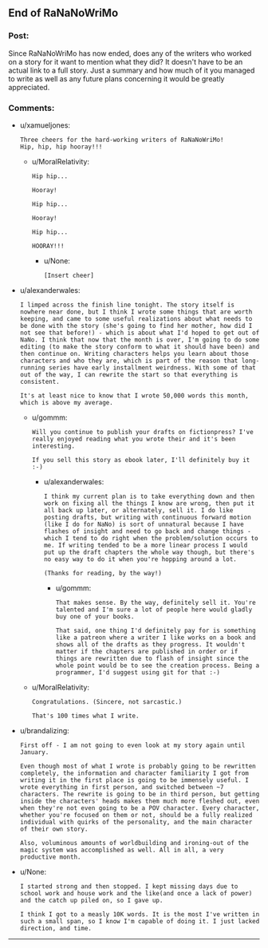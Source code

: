 ## End of RaNaNoWriMo

### Post:

Since RaNaNoWriMo has now ended, does any of the writers who worked on a story for it want to mention what they did? It doesn't have to be an actual link to a full story. Just a summary and how much of it you managed to write as well as any future plans concerning it would be greatly appreciated.

### Comments:

- u/xamueljones:
  ```
  Three cheers for the hard-working writers of RaNaNoWriMo!
  Hip, hip, hip hooray!!!
  ```

  - u/MoralRelativity:
    ```
    Hip hip...

    Hooray!

    Hip hip...

    Hooray!

    Hip hip...

    HOORAY!!!
    ```

    - u/None:
      ```
      [Insert cheer]
      ```

- u/alexanderwales:
  ```
  I limped across the finish line tonight. The story itself is nowhere near done, but I think I wrote some things that are worth keeping, and came to some useful realizations about what needs to be done with the story (she's going to find her mother, how did I not see that before!) - which is about what I'd hoped to get out of NaNo. I think that now that the month is over, I'm going to do some editing (to make the story conform to what it should have been) and then continue on. Writing characters helps you learn about those characters and who they are, which is part of the reason that long-running series have early installment weirdness. With some of that out of the way, I can rewrite the start so that everything is consistent.

  It's at least nice to know that I wrote 50,000 words this month, which is above my average.
  ```

  - u/gommm:
    ```
    Will you continue to publish your drafts on fictionpress? I've really enjoyed reading what you wrote their and it's been interesting.

    If you sell this story as ebook later, I'll definitely buy it :-)
    ```

    - u/alexanderwales:
      ```
      I think my current plan is to take everything down and then work on fixing all the things I know are wrong, then put it all back up later, or alternately, sell it. I do like posting drafts, but writing with continuous forward motion (like I do for NaNo) is sort of unnatural because I have flashes of insight and need to go back and change things - which I tend to do right when the problem/solution occurs to me. If writing tended to be a more linear process I would put up the draft chapters the whole way though, but there's no easy way to do it when you're hopping around a lot.

      (Thanks for reading, by the way!)
      ```

      - u/gommm:
        ```
        That makes sense. By the way, definitely sell it. You're talented and I'm sure a lot of people here would gladly buy one of your books.

        That said, one thing I'd definitely pay for is something like a patreon where a writer I like works on a book and shows all of the drafts as they progress. It wouldn't matter if the chapters are published in order or if things are rewritten due to flash of insight since the whole point would be to see the creation process. Being a programmer, I'd suggest using git for that :-)
        ```

  - u/MoralRelativity:
    ```
    Congratulations. (Sincere, not sarcastic.)

    That's 100 times what I write.
    ```

- u/brandalizing:
  ```
  First off - I am not going to even look at my story again until January.

  Even though most of what I wrote is probably going to be rewritten completely, the information and character familiarity I got from writing it in the first place is going to be immensely useful. I wrote everything in first person, and switched between ~7 characters. The rewrite is going to be in third person, but getting inside the characters' heads makes them much more fleshed out, even when they're not even going to be a POV character. Every character, whether you're focused on them or not, should be a fully realized individual with quirks of the personality, and the main character of their own story.

  Also, voluminous amounts of worldbuilding and ironing-out of the magic system was accomplished as well. All in all, a very productive month.
  ```

- u/None:
  ```
  I started strong and then stopped. I kept missing days due to school work and house work and the like(and once a lack of power) and the catch up piled on, so I gave up.

  I think I got to a measly 10K words. It is the most I've written in such a small span, so I know I'm capable of doing it. I just lacked direction, and time.
  ```

---

